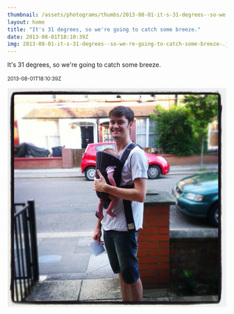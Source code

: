 ```yaml
---
thumbnail: /assets/photograms/thumbs/2013-08-01-it-s-31-degrees--so-we-re-going-to-catch-some-breeze-.png
layout: home
title: "It's 31 degrees, so we're going to catch some breeze."
date: 2013-08-01T18:10:39Z
img: 2013-08-01-it-s-31-degrees--so-we-re-going-to-catch-some-breeze-.jpg
---
```


It's 31 degrees, so we're going to catch some breeze.

<small>2013-08-01T18:10:39Z</small>

![It's 31 degrees, so we're going to catch some breeze.](/assets/photograms/original/2013-08-01-it-s-31-degrees--so-we-re-going-to-catch-some-breeze-.jpg)
